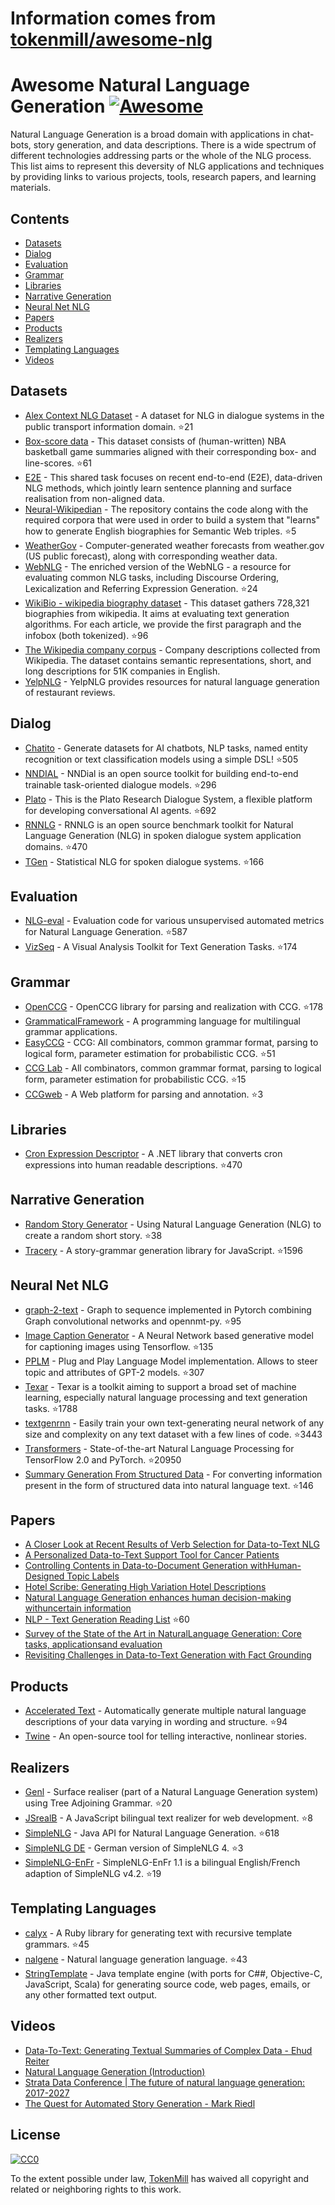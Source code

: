 # Information comes from [tokenmill/awesome-nlg](https://github.com/tokenmill/awesome-nlg)
# Awesome Natural Language Generation [![Awesome](https://awesome.re/badge.svg)](https://awesome.re)

Natural Language Generation is a broad domain with applications in chat-bots, story generation, and data descriptions. There is a wide spectrum of different technologies addressing parts or the whole of the NLG process. This list aims to represent this deversity of NLG applications and techniques by providing links to various projects, tools, research papers, and learning materials.

## Contents

- [Datasets](#datasets)
- [Dialog](#dialog)
- [Evaluation](#evaluation)
- [Grammar](#grammar)
- [Libraries](#libraries)
- [Narrative Generation](#narrative-generation)
- [Neural Net NLG](#neural-net-nlg)
- [Papers](#papers)
- [Products](#products)
- [Realizers](#realizers)
- [Templating Languages](#templating-languages)
- [Videos](#videos)

## Datasets

- [Alex Context NLG Dataset](https://github.com/UFAL-DSG/alex_context_nlg_dataset) - A dataset for NLG in dialogue systems in the public transport information domain. :star:21
- [Box-score data](https://github.com/harvardnlp/boxscore-data/) - This dataset consists of (human-written) NBA basketball game summaries aligned with their corresponding box- and line-scores. :star:61
- [E2E](http://www.macs.hw.ac.uk/InteractionLab/E2E) - This shared task focuses on recent end-to-end (E2E), data-driven NLG methods, which jointly learn sentence planning and surface realisation from non-aligned data.
- [Neural-Wikipedian](https://github.com/pvougiou/Neural-Wikipedian) - The repository contains the code along with the required corpora that were used in order to build a system that "learns" how to generate English biographies for Semantic Web triples. :star:5
- [WeatherGov](https://cs.stanford.edu/~pliang/data/weather-data.zip) - Computer-generated weather forecasts from weather.gov (US public forecast), along with corresponding weather data.
- [WebNLG](https://github.com/ThiagoCF05/webnlg) - The enriched version of the WebNLG - a resource for evaluating common NLG tasks, including Discourse Ordering, Lexicalization and Referring Expression Generation. :star:24
- [WikiBio - wikipedia biography dataset](https://github.com/DavidGrangier/wikipedia-biography-dataset) - This dataset gathers 728,321 biographies from wikipedia. It aims at evaluating text generation algorithms. For each article, we provide the first paragraph and the infobox (both tokenized). :star:96
- [The Wikipedia company corpus](https://gricad-gitlab.univ-grenoble-alpes.fr/getalp/wikipediacompanycorpus) - Company descriptions collected from Wikipedia. The dataset contains semantic representations, short, and long descriptions for 51K companies in English.
- [YelpNLG](https://nlds.soe.ucsc.edu/yelpnlg) - YelpNLG provides resources for natural language generation of restaurant reviews.

## Dialog

- [Chatito](https://github.com/rodrigopivi/Chatito) - Generate datasets for AI chatbots, NLP tasks, named entity recognition or text classification models using a simple DSL! :star:505
- [NNDIAL](https://github.com/shawnwun/NNDIAL) - NNDial is an open source toolkit for building end-to-end trainable task-oriented dialogue models. :star:296
- [Plato](https://github.com/uber-research/plato-research-dialogue-system) - This is the Plato Research Dialogue System, a flexible platform for developing conversational AI agents.  :star:692
- [RNNLG](https://github.com/shawnwun/RNNLG) - RNNLG is an open source benchmark toolkit for Natural Language Generation (NLG) in spoken dialogue system application domains. :star:470
- [TGen](https://github.com/UFAL-DSG/tgen) - Statistical NLG for spoken dialogue systems. :star:166

## Evaluation

- [NLG-eval](https://github.com/Maluuba/nlg-eval) - Evaluation code for various unsupervised automated metrics for Natural Language Generation. :star:587
- [VizSeq](https://github.com/facebookresearch/vizseq) - A Visual Analysis Toolkit for Text Generation Tasks. :star:174

## Grammar

- [OpenCCG](https://github.com/OpenCCG/openccg) - OpenCCG library for parsing and realization with CCG. :star:178
- [GrammaticalFramework](http://www.grammaticalframework.org/) - A programming language for multilingual grammar applications.
- [EasyCCG](https://github.com/mikelewis0/easyccg) - CCG: All combinators, common grammar format, parsing to logical form, parameter estimation for probabilistic CCG. :star:51
- [CCG Lab](https://github.com/bozsahin/ccglab) - All combinators, common grammar format, parsing to logical form, parameter estimation for probabilistic CCG. :star:15
- [CCGweb](https://github.com/texttheater/ccgweb) - A Web platform for parsing and annotation. :star:3

## Libraries

- [Cron Expression Descriptor](https://github.com/bradymholt/cron-expression-descriptor) - A .NET library that converts cron expressions into human readable descriptions. :star:470

## Narrative Generation

- [Random Story Generator](https://github.com/aherriot/story-generator) - Using Natural Language Generation (NLG) to create a random short story. :star:38
- [Tracery](https://github.com/galaxykate/tracery) - A story-grammar generation library for JavaScript. :star:1596

## Neural Net NLG

- [graph-2-text](https://github.com/diegma/graph-2-text) - Graph to sequence implemented in Pytorch combining Graph convolutional networks and opennmt-py. :star:95
- [Image Caption Generator](https://github.com/neural-nuts/image-caption-generator) - A Neural Network based generative model for captioning images using Tensorflow. :star:135
- [PPLM](https://github.com/uber-research/PPLM) - Plug and Play Language Model implementation. Allows to steer topic and attributes of GPT-2 models. :star:307
- [Texar](https://github.com/asyml/texar) - Texar is a toolkit aiming to support a broad set of machine learning, especially natural language processing and text generation tasks. :star:1788
- [textgenrnn](https://github.com/minimaxir/textgenrnn) - Easily train your own text-generating neural network of any size and complexity on any text dataset with a few lines of code. :star:3443
- [Transformers](https://github.com/huggingface/transformers) - State-of-the-art Natural Language Processing for TensorFlow 2.0 and PyTorch. :star:20950
- [Summary Generation From Structured Data](https://github.com/akanimax/natural-language-summary-generation-from-structured-data) - For converting information present in the form of structured data into natural language text. :star:146

## Papers
- [A Closer Look at Recent Results of Verb Selection for Data-to-Text NLG](https://www.inlg2019.com/assets/papers/178_Paper.pdf)
- [A Personalized Data-to-Text Support Tool for Cancer Patients](https://www.inlg2019.com/assets/papers/28_Paper.pdf)
- [Controlling Contents in Data-to-Document Generation withHuman-Designed Topic Labels](https://www.inlg2019.com/assets/papers/79_Paper.pdf)
- [Hotel Scribe: Generating High Variation Hotel Descriptions](https://www.inlg2019.com/assets/papers/44_Paper.pdf)
- [Natural Language Generation enhances human decision-making withuncertain information](https://arxiv.org/pdf/1606.03254.pdf)
- [NLP - Text Generation Reading List](https://github.com/zhongpeixiang/AI-NLP-Paper-Readings/blob/master/NLP/NLP_generation.md) :star:60
- [Survey of the State of the Art in NaturalLanguage Generation: Core tasks, applicationsand evaluation](https://arxiv.org/pdf/1703.09902.pdf)
- [Revisiting Challenges in Data-to-Text Generation with Fact Grounding](https://www.inlg2019.com/assets/papers/32_Paper.pdf)


## Products 

- [Accelerated Text](https://github.com/tokenmill/accelerated-text) - Automatically generate multiple natural language descriptions of your data varying in wording and structure. :star:94
- [Twine](http://twinery.org/) - An open-source tool for telling interactive, nonlinear stories.

## Realizers

- [Genl](https://github.com/kowey/GenI) - Surface realiser (part of a Natural Language Generation system) using Tree Adjoining Grammar. :star:20
- [JSrealB](https://github.com/rali-udem/JSrealB) - A JavaScript bilingual text realizer for web development. :star:8
- [SimpleNLG](https://github.com/simplenlg/simplenlg) - Java API for Natural Language Generation. :star:618
- [SimpleNLG DE](https://github.com/sebischair/SimpleNLG-DE) - German version of SimpleNLG 4. :star:3
- [SimpleNLG-EnFr](https://github.com/rali-udem/SimpleNLG-EnFr) - SimpleNLG-EnFr 1.1 is a bilingual English/French adaption of SimpleNLG v4.2. :star:19

## Templating Languages

- [calyx](https://github.com/maetl/calyx) - A Ruby library for generating text with recursive template grammars. :star:45
- [nalgene](https://github.com/spro/nalgene) - Natural language generation language. :star:43
- [StringTemplate](https://www.stringtemplate.org/) - Java template engine (with ports for C##, Objective-C, JavaScript, Scala) for generating source code, web pages, emails, or any other formatted text output. 

## Videos

- [Data-To-Text: Generating Textual Summaries of Complex Data - Ehud Reiter](https://www.youtube.com/watch?v=kFRw-wk5YOA)
- [Natural Language Generation (Introduction)](https://www.youtube.com/watch?v=4fjM72lbJaw)
- [Strata Data Conference | The future of natural language generation: 2017-2027](https://www.youtube.com/watch?v=Ls7elVbN8bI)
- [The Quest for Automated Story Generation - Mark Riedl](https://www.youtube.com/watch?v=wgcDUX_BPpk)

## License

[![CC0](http://mirrors.creativecommons.org/presskit/buttons/88x31/svg/cc-zero.svg)](http://creativecommons.org/publicdomain/zero/1.0)

To the extent possible under law, [TokenMill](https://www.tokenmill.ai) has waived all copyright and related or neighboring rights to this work.

